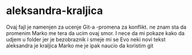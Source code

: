 # aleksandra-kraljica
Ovaj fajl je namenjen za ucenje Git-a -promena za konflikt. ne znam sta da promenim
Marko me tera da ucim ovaj smor. 
I nece da mi pokaze kako da udjem u folder jer je bezobraznik i smeje mi se
Evo neki novi tekst aleksandra je kraljica
Marko me je ipak naucio da koristim git